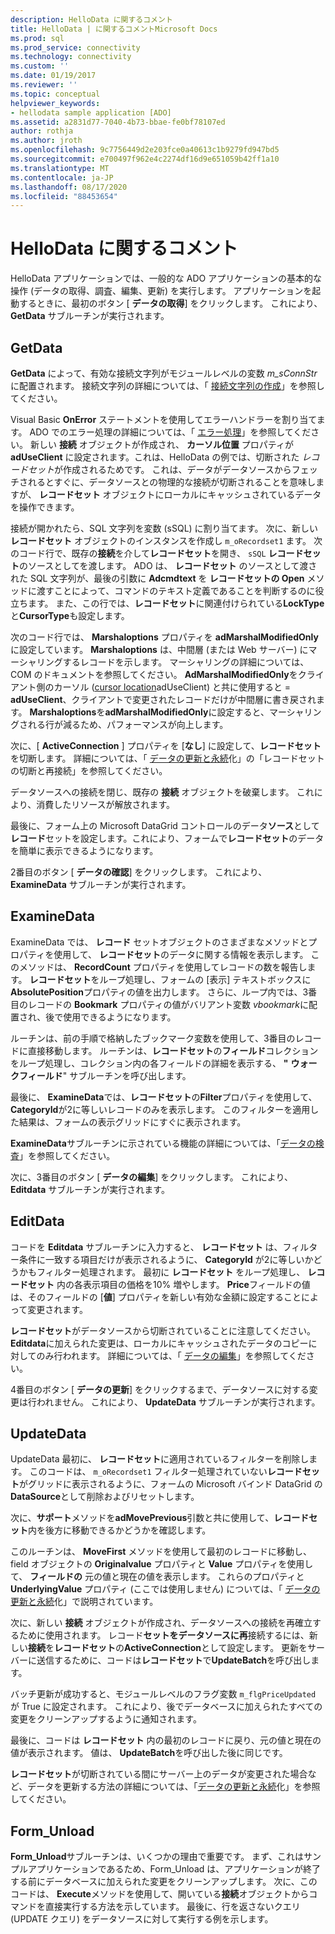 ```yaml
---
description: HelloData に関するコメント
title: HelloData | に関するコメントMicrosoft Docs
ms.prod: sql
ms.prod_service: connectivity
ms.technology: connectivity
ms.custom: ''
ms.date: 01/19/2017
ms.reviewer: ''
ms.topic: conceptual
helpviewer_keywords:
- hellodata sample application [ADO]
ms.assetid: a2831d77-7040-4b73-bbae-fe0bf78107ed
author: rothja
ms.author: jroth
ms.openlocfilehash: 9c7756449d2e203fce0a40613c1b9279fd947bd5
ms.sourcegitcommit: e700497f962e4c2274df16d9e651059b42ff1a10
ms.translationtype: MT
ms.contentlocale: ja-JP
ms.lasthandoff: 08/17/2020
ms.locfileid: "88453654"
---
```

# <a name="comments-on-hellodata"></a>HelloData に関するコメント
HelloData アプリケーションでは、一般的な ADO アプリケーションの基本的な操作 (データの取得、調査、編集、更新) を実行します。 アプリケーションを起動するときに、最初のボタン [ **データの取得**] をクリックします。 これにより、 **GetData** サブルーチンが実行されます。  
  
## <a name="getdata"></a>GetData  
 **GetData** によって、有効な接続文字列がモジュールレベルの変数 *m_sConnStr*に配置されます。 接続文字列の詳細については、「 [接続文字列の作成](../../../ado/guide/data/creating-a-connection-string.md)」を参照してください。  
  
 Visual Basic **OnError** ステートメントを使用してエラーハンドラーを割り当てます。 ADO でのエラー処理の詳細については、「 [エラー処理](../../../ado/guide/data/error-handling.md)」を参照してください。 新しい **接続** オブジェクトが作成され、 **カーソル位置** プロパティが **adUseClient** に設定されます。これは、HelloData の例では、切断された *レコードセット*が作成されるためです。 これは、データがデータソースからフェッチされるとすぐに、データソースとの物理的な接続が切断されることを意味しますが、 **レコードセット** オブジェクトにローカルにキャッシュされているデータを操作できます。  
  
 接続が開かれたら、SQL 文字列を変数 (sSQL) に割り当てます。 次に、新しい **レコードセット** オブジェクトのインスタンスを作成し `m_oRecordset1` ます。 次のコード行で、既存の**接続**を介して**レコードセット**を開き、 `sSQL` **レコードセット**のソースとしてを渡します。 ADO は、 **レコードセット** のソースとして渡された SQL 文字列が、最後の引数に **Adcmdtext** を **レコードセットの Open** メソッドに渡すことによって、コマンドのテキスト定義であることを判断するのに役立ちます。 また、この行では、**レコードセット**に関連付けられている**LockType**と**CursorType**も設定します。  
  
 次のコード行では、 **Marshaloptions** プロパティを **adMarshalModifiedOnly**に設定しています。 **Marshaloptions** は、中間層 (または Web サーバー) にマーシャリングするレコードを示します。 マーシャリングの詳細については、COM のドキュメントを参照してください。 **AdMarshalModifiedOnly**をクライアント側のカーソル ([cursor location](../../../ado/reference/ado-api/cursorlocation-property-ado.md)adUseClient) と共に使用すると  =  **adUseClient**、クライアントで変更されたレコードだけが中間層に書き戻されます。 **Marshaloptions**を**adMarshalModifiedOnly**に設定すると、マーシャリングされる行が減るため、パフォーマンスが向上します。  
  
 次に、[ **ActiveConnection** ] プロパティを [**なし**] に設定して、**レコードセット**を切断します。 詳細については、「 [データの更新と永続](../../../ado/guide/data/updating-and-persisting-data.md)化」の「レコードセットの切断と再接続」を参照してください。  
  
 データソースへの接続を閉じ、既存の **接続** オブジェクトを破棄します。 これにより、消費したリソースが解放されます。  
  
 最後に、フォーム上の Microsoft DataGrid コントロールのデータ**ソース**として**レコード**セットを設定します。これにより、フォームで**レコードセット**のデータを簡単に表示できるようになります。  
  
 2番目のボタン [ **データの確認**] をクリックします。 これにより、 **ExamineData** サブルーチンが実行されます。  
  
## <a name="examinedata"></a>ExamineData  
 ExamineData では、 **レコード** セットオブジェクトのさまざまなメソッドとプロパティを使用して、 **レコードセット**のデータに関する情報を表示します。 このメソッドは、 **RecordCount** プロパティを使用してレコードの数を報告します。 **レコードセット**をループ処理し、フォームの [表示] テキストボックスに**AbsolutePosition**プロパティの値を出力します。 さらに、ループ内では、3番目のレコードの **Bookmark** プロパティの値がバリアント変数 *vbookmark*に配置され、後で使用できるようになります。  
  
 ルーチンは、前の手順で格納したブックマーク変数を使用して、3番目のレコードに直接移動します。 ルーチンは、**レコードセット**の**フィールド**コレクションをループ処理し、コレクション内の各フィールドの詳細を表示する、 **"** **ウォークフィールド**" サブルーチンを呼び出します。  
  
 最後に、 **ExamineData**では、**レコードセット**の**Filter**プロパティを使用して、 **CategoryId**が2に等しいレコードのみを表示します。 このフィルターを適用した結果は、フォームの表示グリッドにすぐに表示されます。  
  
 **ExamineData**サブルーチンに示されている機能の詳細については、「[データの検査](../../../ado/guide/data/examining-data.md)」を参照してください。  
  
 次に、3番目のボタン [ **データの編集**] をクリックします。 これにより、 **Editdata** サブルーチンが実行されます。  
  
## <a name="editdata"></a>EditData  
 コードを **Editdata** サブルーチンに入力すると、 **レコードセット** は、フィルター条件に一致する項目だけが表示されるように、 **CategoryId** が2に等しいかどうかもフィルター処理されます。 最初に **レコードセット** をループ処理し、 **レコードセット** 内の各表示項目の価格を10% 増やします。 **Price**フィールドの値は、そのフィールドの [**値**] プロパティを新しい有効な金額に設定することによって変更されます。  
  
 **レコードセット**がデータソースから切断されていることに注意してください。 **Editdata**に加えられた変更は、ローカルにキャッシュされたデータのコピーに対してのみ行われます。 詳細については、「 [データの編集](../../../ado/guide/data/editing-data.md)」を参照してください。  
  
 4番目のボタン [ **データの更新**] をクリックするまで、データソースに対する変更は行われません。 これにより、 **UpdateData** サブルーチンが実行されます。  
  
## <a name="updatedata"></a>UpdateData  
 UpdateData 最初に、 **レコードセット**に適用されているフィルターを削除します。 このコードは、 `m_oRecordset1` フィルター処理されていない**レコードセット**がグリッドに表示されるように、フォームの Microsoft バインド DataGrid の**DataSource**として削除およびリセットします。  
  
 次に、**サポート**メソッドを**adMovePrevious**引数と共に使用して、**レコードセット**内を後方に移動できるかどうかを確認します。  
  
 このルーチンは、 **MoveFirst** メソッドを使用して最初のレコードに移動し、field オブジェクトの **Originalvalue** プロパティと **Value** プロパティを使用して、 **フィールドの** 元の値と現在の値を表示します。 これらのプロパティと **UnderlyingValue** プロパティ (ここでは使用しません) については、「 [データの更新と永続](../../../ado/guide/data/updating-and-persisting-data.md)化」で説明されています。  
  
 次に、新しい **接続** オブジェクトが作成され、データソースへの接続を再確立するために使用されます。 レコード**セットをデータソースに再**接続するには、新しい**接続**を**レコードセット**の**ActiveConnection**として設定します。 更新をサーバーに送信するために、コードは**レコードセット**で**UpdateBatch**を呼び出します。  
  
 バッチ更新が成功すると、モジュールレベルのフラグ変数 `m_flgPriceUpdated` が True に設定されます。 これにより、後でデータベースに加えられたすべての変更をクリーンアップするように通知されます。  
  
 最後に、コードは **レコードセット** 内の最初のレコードに戻り、元の値と現在の値が表示されます。 値は、 **UpdateBatch**を呼び出した後に同じです。  
  
 **レコードセット**が切断されている間にサーバー上のデータが変更された場合など、データを更新する方法の詳細については、「[データの更新と永続](../../../ado/guide/data/updating-and-persisting-data.md)化」を参照してください。  
  
## <a name="form_unload"></a>Form_Unload  
 **Form_Unload**サブルーチンは、いくつかの理由で重要です。 まず、これはサンプルアプリケーションであるため、Form_Unload は、アプリケーションが終了する前にデータベースに加えられた変更をクリーンアップします。 次に、このコードは、 **Execute**メソッドを使用して、開いている**接続**オブジェクトからコマンドを直接実行する方法を示しています。 最後に、行を返さないクエリ (UPDATE クエリ) をデータソースに対して実行する例を示します。
